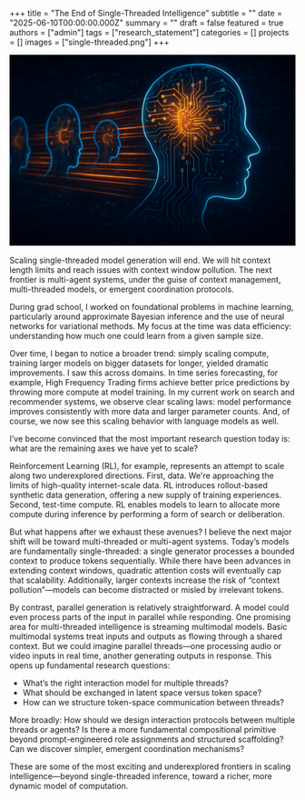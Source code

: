 +++
title = "The End of Single-Threaded Intelligence"
subtitle = ""
date = "2025-06-10T00:00:00.000Z"
summary = ""
draft = false
featured = true
authors = ["admin"]
tags = ["research_statement"]
categories = []
projects = []
images = ["single-threaded.png"]
+++

![image](single-threaded.png)

Scaling single-threaded model generation will end. We will hit context length limits and reach issues with context window pollution. The next frontier is multi-agent systems, under the guise of context management, multi-threaded models, or emergent coordination protocols.

During grad school, I worked on foundational problems in machine learning, particularly around approximate Bayesian inference and the use of neural networks for variational methods. My focus at the time was data efficiency: understanding how much one could learn from a given sample size.

Over time, I began to notice a broader trend: simply scaling compute, training larger models on bigger datasets for longer, yielded dramatic improvements. I saw this across domains. In time series forecasting, for example, High Frequency Trading firms achieve better price predictions by throwing more compute at model training. In my current work on search and recommender systems, we observe clear scaling laws: model performance improves consistently with more data and larger parameter counts. And, of course, we now see this scaling behavior with language models as well.

I’ve become convinced that the most important research question today is: what are the remaining axes we have yet to scale?

Reinforcement Learning (RL), for example, represents an attempt to scale along two underexplored directions. First, data. We're approaching the limits of high-quality internet-scale data. RL introduces rollout-based synthetic data generation, offering a new supply of training experiences. Second, test-time compute. RL enables models to learn to allocate more compute during inference by performing a form of search or deliberation.

But what happens after we exhaust these avenues? I believe the next major shift will be toward multi-threaded or multi-agent systems. Today’s models are fundamentally single-threaded: a single generator processes a bounded context to produce tokens sequentially. While there have been advances in extending context windows, quadratic attention costs will eventually cap that scalability. Additionally, larger contexts increase the risk of “context pollution”—models can become distracted or misled by irrelevant tokens.

By contrast, parallel generation is relatively straightforward. A model could even process parts of the input in parallel while responding. One promising area for multi-threaded intelligence is streaming multimodal models. Basic multimodal systems treat inputs and outputs as flowing through a shared context. But we could imagine parallel threads—one processing audio or video inputs in real time, another generating outputs in response. This opens up fundamental research questions:

- What’s the right interaction model for multiple threads?
- What should be exchanged in latent space versus token space?
- How can we structure token-space communication between threads?

More broadly: How should we design interaction protocols between multiple threads or agents? Is there a more fundamental compositional primitive beyond prompt-engineered role assignments and structured scaffolding? Can we discover simpler, emergent coordination mechanisms?

These are some of the most exciting and underexplored frontiers in scaling intelligence—beyond single-threaded inference, toward a richer, more dynamic model of computation.
